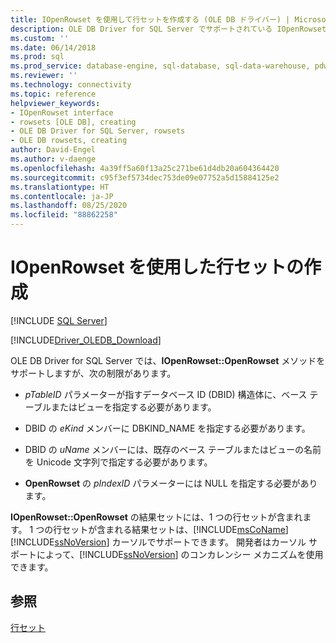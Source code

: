 ```yaml
---
title: IOpenRowset を使用して行セットを作成する (OLE DB ドライバー) | Microsoft Docs
description: OLE DB Driver for SQL Server でサポートされている IOpenRowset::OpenRowset メソッドを使用して行セットを返す方法と、その使用上の制限事項について説明します。
ms.custom: ''
ms.date: 06/14/2018
ms.prod: sql
ms.prod_service: database-engine, sql-database, sql-data-warehouse, pdw
ms.reviewer: ''
ms.technology: connectivity
ms.topic: reference
helpviewer_keywords:
- IOpenRowset interface
- rowsets [OLE DB], creating
- OLE DB Driver for SQL Server, rowsets
- OLE DB rowsets, creating
author: David-Engel
ms.author: v-daenge
ms.openlocfilehash: 4a39ff5a60f13a25c271be61d4db20a604364420
ms.sourcegitcommit: c95f3ef5734dec753de09e07752a5d15884125e2
ms.translationtype: HT
ms.contentlocale: ja-JP
ms.lasthandoff: 08/25/2020
ms.locfileid: "88862258"
---
```

# <a name="creating-a-rowset-with-iopenrowset"></a>IOpenRowset を使用した行セットの作成
[!INCLUDE [SQL Server](../../../includes/applies-to-version/sql-asdb-asdbmi-asa-pdw.md)]

[!INCLUDE[Driver_OLEDB_Download](../../../includes/driver_oledb_download.md)]

  OLE DB Driver for SQL Server では、**IOpenRowset::OpenRowset** メソッドをサポートしますが、次の制限があります。  
  
-   *pTableID* パラメーターが指すデータベース ID (DBID) 構造体に、ベース テーブルまたはビューを指定する必要があります。  
  
-   DBID の *eKind* メンバーに DBKIND_NAME を指定する必要があります。  
  
-   DBID の *uName* メンバーには、既存のベース テーブルまたはビューの名前を Unicode 文字列で指定する必要があります。  
  
-   **OpenRowset** の *pIndexID* パラメーターには NULL を指定する必要があります。  
  
 **IOpenRowset::OpenRowset** の結果セットには、1 つの行セットが含まれます。 1 つの行セットが含まれる結果セットは、[!INCLUDE[msCoName](../../../includes/msconame-md.md)] [!INCLUDE[ssNoVersion](../../../includes/ssnoversion-md.md)] カーソルでサポートできます。 開発者はカーソル サポートによって、[!INCLUDE[ssNoVersion](../../../includes/ssnoversion-md.md)] のコンカレンシー メカニズムを使用できます。  
  
## <a name="see-also"></a>参照  
 [行セット](../../oledb/ole-db-rowsets/rowsets.md)  
  
  
